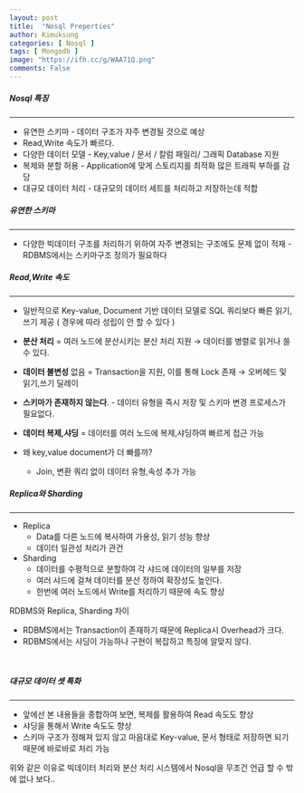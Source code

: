 ```yaml
---
layout: post
title:  "Nosql Preperties"
author: Kimuksung
categories: [ Nosql ]
tags: [ Mongodb ]
image: "https://ifh.cc/g/WAA71Q.png"
comments: False
---
```



##### Nosql 특징
---
- 유연한 스키마 - 데이터 구조가 자주 변경될 것으로 예상
- Read,Write 속도가 빠르다.
- 다양한 데이터 모델 - Key,value / 문서 / 칼럼 패밀리/ 그래픽 Database 지원
- 복제와 분할 허용 - Application에 맞게 스토리지를 최적화 많은 트래픽 부하를 감당
- 대규모 데이터 처리 - 대규모의 데이터 세트를 처리하고 저장하는데 적합

##### 유연한 스키마
---
- 다양한 빅데이터 구조를 처리하기 위하여 자주 변경되는 구조에도 문제 없이 적재 - RDBMS에서는 스키마구조 정의가 필요하다

##### Read,Write 속도
---
- 일반적으로 Key-value, Document 기반 데이터 모델로 SQL 쿼리보다 빠른 읽기,쓰기 제공 ( 경우에 따라 성립이 안 할 수 있다 )
- **분산 처리** = 여러 노드에 분산시키는 분산 처리 지원 → 데이터를 병렬로 읽거나 쓸수 있다.
- **데이터 불변성** 없음 = Transaction을 지원, 이를 통해 Lock 존재 → 오버헤드 및 읽기,쓰기 딜레이
- **스키마가 존재하지 않는다**. - 데이터 유형을 즉시 저장 및 스키마 변경 프로세스가 필요없다.
- **데이터 복제,샤딩** = 데이터를 여러 노드에 복제,샤딩하여 빠르게 접근 가능

- 왜 key,value document가 더 빠를까?
    - Join, 변환 쿼리 없이 데이터 유형,속성 추가 가능

##### Replica와 Sharding
---
- Replica
    - Data를 다른 노드에 복사하여 가용성, 읽기 성능 향상
    - 데이터 일관성 처리가 관건
- Sharding
    - 데이터를 수평적으로 분할하여 각 샤드에 데이터의 일부를 저장
    - 여러 샤드에 걸쳐 데이터를 분산 정하여 확장성도 높인다.
    - 한번에 여러 노드에서 Write를 처리하기 때문에 속도 향상
    

RDBMS와 Replica, Sharding 차이
- RDBMS에서는 Transaction이 존재하기 때문에 Replica시 Overhead가 크다.
- RDBMS에서는 샤딩이 가능하나 구현이 복잡하고 특징에 알맞지 않다.

<br>

##### 대규모 데이터 셋 특화
---
- 앞에선 본 내용들을 종합하여 보면, 복제를 활용하여 Read 속도도 향상
- 샤딩을 통해서 Write 속도도 향상
- 스키마 구조가 정해져 있지 않고 마음대로 Key-value, 문서 형태로 저장하면 되기 때문에 바로바로 처리 가능

위와 같은 이유로 빅데이터 처리와 분산 처리 시스템에서 Nosql을 무조건 언급 할 수 밖에 없나 보다..